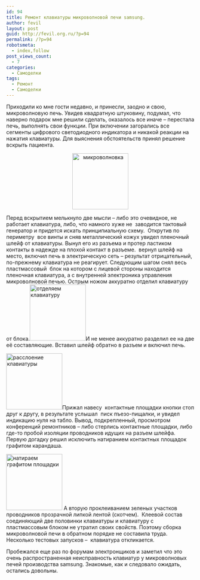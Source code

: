 ```yaml
---
id: 94
title: Ремонт клавиатуры микроволновой печи samsung.
author: fevil
layout: post
guid: http://fevil.org.ru/?p=94
permalink: /?p=94
robotsmeta:
  - index,follow
post_views_count:
  - 7
categories:
  - Самоделки
tags:
  - Ремонт
  - Самоделки
---
```

Приходили ко мне гости недавно, и принесли, заодно и свою, микроволновую печь. Увидев квадратную штуковину, подумал, что наверно подарок мне решили сделать, оказалось все иначе &#8211; перестала печь, выполнять свои функции. При включении загорались все сегменты цифрового светодиодного индикатора и никакой реакции на нажатия клавиатуры. Для выяснения обстоятельств принял решение вскрыть пациента.

<!--more-->

<p style="text-align: center;">
  <a href="http://fevil.org.ru/wp-content/uploads/2011/04/IMG_05351.jpg"><img class="size-thumbnail wp-image-96 aligncenter" title="IMG_0535" src="http://fevil.org.ru/wp-content/uploads/2011/04/IMG_05351-150x150.jpg" alt="микроволновка" width="150" height="150" /></a>
</p>

Перед вскрытием мелькнуло две мысли &#8211; либо это очевидное, не работает клавиатура, либо, что намного хуже не  заводится тактовый генератор и придется искать принципиальную схему.  Открутив по периметру  все винты и сняв металлический кожух увидел пленочный шлейф от клавиатуры. Вынул его из разъема и протер ластиком контакты в надежде на плохой контакт в разъеме.  вернул шлейф на место, включил печь в электрическую сеть &#8211; результат отрицательный, по-прежнему клавиатура не реагирует. Следующим шагом снял весь пластмассовый  блок на котором с лицевой стороны находится пленочная клавиатура, а с внутренней электроника управления микроволновой печью. Острым ножом аккуратно отделил клавиатуру от блока.[<img class="aligncenter size-thumbnail wp-image-97" title="IMG_0524" src="http://fevil.org.ru/wp-content/uploads/2011/04/IMG_0524-e1302460819402-150x150.jpg" alt="отделяем клавиатуру" width="150" height="150" />][1]И не менее аккуратно разделил ее на две её составляющие. Вставил шлейф обратно в разъем и включил печь.

[<img class="aligncenter size-thumbnail wp-image-98" title="IMG_0527" src="http://fevil.org.ru/wp-content/uploads/2011/04/IMG_0527-150x150.jpg" alt="расслоение клавиатуры" width="150" height="150" />][2]Прижал навесу  контактные площадки кнопки стоп друг к другу, в результате услышал  писк пъезо-пищалки, и увидел индикацию нуля на табло. Вывод, подкрепленный, просмотром конференций ремонтников &#8211; либо стерлись контактные площадки, либо где-то пробой изоляции проводников идущих на разъем шлейфа. Первую догадку решил исключить натиранием контактных площадок графитом карандаша.

[<img class="aligncenter size-thumbnail wp-image-99" title="IMG_0531" src="http://fevil.org.ru/wp-content/uploads/2011/04/IMG_0531-150x150.jpg" alt="натираем графитом площадки" width="150" height="150" />][3] А вторую проклеиванием зеленых участков проводников прозрачной липкой лентой (скотчем).  Клеевой состав соединяющий две половинки клавиатуры и клавиатуру с пластмассовым блоком не утратил своих свойств. Поэтому сборка микроволновой печи в обратном порядке не составила труда. Несколько тестовых запусков &#8211;  клавиатура откликается.

Пробежался еще раз по форумам электронщиков и заметил что это очень распространенная неисправность клавиатур у микроволновых печей производства samsung. Знакомые, как и следовало ожидать, остались довольны.

 [1]: http://fevil.org.ru/wp-content/uploads/2011/04/IMG_0524.jpg
 [2]: http://fevil.org.ru/wp-content/uploads/2011/04/IMG_0527.jpg
 [3]: http://fevil.org.ru/wp-content/uploads/2011/04/IMG_0531.jpg